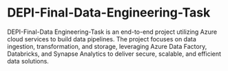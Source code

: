 # DEPI-Final-Data-Engineering-Task
DEPI-Final-Data Engineering-Task is an end-to-end project utilizing Azure cloud services to build data pipelines. The project focuses on data ingestion, transformation, and storage, leveraging Azure Data Factory, Databricks, and Synapse Analytics to deliver secure, scalable, and efficient data solutions.
